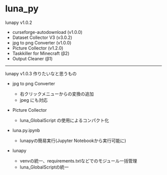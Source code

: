 # luna_py
lunapy v1.0.2
- curseforge-autodownload (v1.0.0)
- Dataset Collector V3 (v3.0.2)
- jpg to png Converter (v1.0.0)
- Picture Collector (v1.2.0)
- Taskkiller for Minecraft (β2)
- Output Cleaner (β1)

-----------

lunapy v1.0.3 作りたいなと思うもの
- jpg to png Converter
  - 右クリックメニューからの変換の追加
  - jpeg にも対応

- Picture Collector
  - luna_GlobalScript の使用によるコンパクト化

- luna.py.ipynb
  - lunapyの簡易実行(Jupyter Notebookから実行可能に)
  
- lunapy
  - venvの統一、requirements.txtなどでのモジュール一括管理
  - luna_GlobalScriptの統一